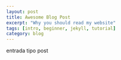 ```yaml
---
layout: post
title: Awesome Blog Post
excerpt: "Why you should read my website"
tags: [intro, beginner, jekyll, tutorial]
category: blog
---
```


entrada tipo post 